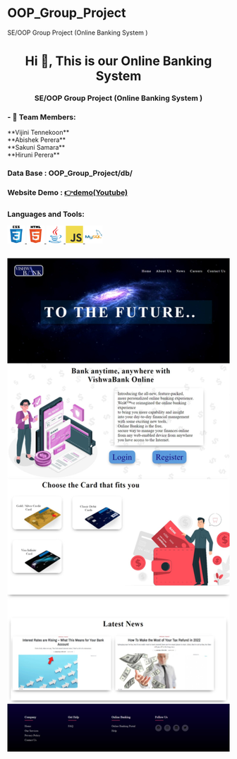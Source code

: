 # OOP_Group_Project
SE/OOP Group Project (Online Banking System )

<h1 align="center">Hi 👋, This is our Online Banking System</h1>
<h3 align="center">SE/OOP Group Project (Online Banking System )</h3>

 <h3 align="left">- 👯 Team Members:</h3>
    **Vijini Tennekoon**<br>
  **Abishek Perera**<br>
 **Sakuni Samara**<br>  **Hiruni Perera**

 <h3 align="left">Data Base : OOP_Group_Project/db/ </h3>
 <h3 align="left">Website Demo : 
 <a href="https://youtu.be/LUbQKAfFVzc">👉demo(Youtube)</a>
</h3>
<p align="left">
</p>

<h3 align="left">Languages and Tools:</h3>
<p align="left"> <a href="https://www.w3schools.com/css/" target="_blank" rel="noreferrer"> <img src="https://raw.githubusercontent.com/devicons/devicon/master/icons/css3/css3-original-wordmark.svg" alt="css3" width="40" height="40"/> </a> <a href="https://www.w3.org/html/" target="_blank" rel="noreferrer"> <img src="https://raw.githubusercontent.com/devicons/devicon/master/icons/html5/html5-original-wordmark.svg" alt="html5" width="40" height="40"/> </a> <a href="https://www.java.com" target="_blank" rel="noreferrer"> <img src="https://raw.githubusercontent.com/devicons/devicon/master/icons/java/java-original.svg" alt="java" width="40" height="40"/> </a> <a href="https://developer.mozilla.org/en-US/docs/Web/JavaScript" target="_blank" rel="noreferrer"> <img src="https://raw.githubusercontent.com/devicons/devicon/master/icons/javascript/javascript-original.svg" alt="javascript" width="40" height="40"/> </a> <a href="https://www.mysql.com/" target="_blank" rel="noreferrer"> <img src="https://raw.githubusercontent.com/devicons/devicon/master/icons/mysql/mysql-original-wordmark.svg" alt="mysql" width="40" height="40"/> </a> </p>
<br>
<img width="1000" src="https://github.com/AbishekPerera/OOP_Group_Project/blob/main/ss.jpeg?raw=true" alt="screenshot">
